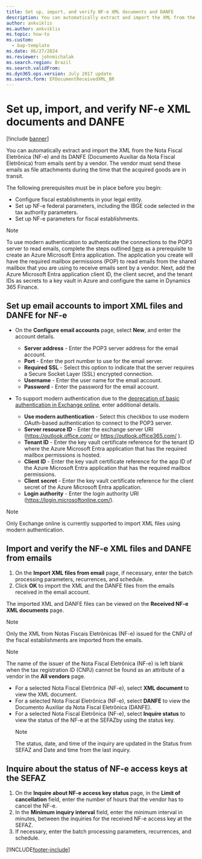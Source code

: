```yaml
---
title: Set up, import, and verify NF-e XML documents and DANFE
description: You can automatically extract and import the XML from the Nota Fiscal Eletrônica (NF-e) and its DANFE from emails sent by the vendor for your company.
author: ankviklis
ms.author: ankviklis
ms.topic: how-to
ms.custom: 
  - bap-template
ms.date: 06/27/2024
ms.reviewer: johnmichalak
ms.search.region: Brazil
ms.search.validFrom: 
ms.dyn365.ops.version: July 2017 update
ms.search.form: EFDocumentReceivedXML_BR  
---
```


# Set up, import, and verify NF-e XML documents and DANFE

[!include [banner](../../includes/banner.md)]

You can automatically extract and import the XML from the Nota Fiscal Eletrônica (NF-e) and its DANFE (Documento Auxiliar da Nota Fiscal Eletrônica) from emails sent by a vendor. The vendor must send these emails as file attachments during the time that the acquired goods are in transit.

The following prerequisites must be in place before you begin: 
 - Configure fiscal establishments in your legal entity. 
 - Set up NF-e federal parameters, including the IBGE code selected in the tax authority parameters.
 - Set up NF-e parameters for fiscal establishments.

> [!NOTE] 
> To use modern authentication to authenticate the connections to the POP3 server to read emails, complete the steps outlined [here](/exchange/client-developer/legacy-protocols/how-to-authenticate-an-imap-pop-smtp-application-by-using-oauth) as a prerequisite to create an Azure Microsoft Entra application. The application you create will have the required mailbox permissions (POP) to read emails from the shared mailbox that you are using to receive emails sent by a vendor.
> Next, add the Azure Microsoft Entra application client ID, the client secret, and the tenant IDs as secrets to a key vault in Azure and configure the same in Dynamics 365 Finance.

## Set up email accounts to import XML files and DANFE for NF-e
- On the **Configure email accounts** page, select **New**, and enter the account details.
   - **Server address** - Enter the POP3 server address for the email account.
   - **Port** - Enter the port number to use for the email server.
   - **Required SSL** - Select this option to indicate that the server requires a Secure Socket Layer (SSL) encrypted connection.
   - **Username** - Enter the user name for the email account.
   - **Password** - Enter the password for the email account.

- To support modern authentication due to the [deprecation of basic authentication in Exchange online](/exchange/clients-and-mobile-in-exchange-online/deprecation-of-basic-authentication-exchange-online), enter additional details.
   - **Use modern authentication** - Select this checkbox to use modern OAuth-based authentication to connect to the POP3 server.
   - **Server resource ID** - Enter the exchange server URI (https://outlook.office.com/ or https://outlook.office365.com/ ).
   - **Tenant ID** - Enter the key vault certificate reference for the tenant ID where the Azure Microsoft Entra application that has the required mailbox permissions is hosted.
   - **Client ID** - Enter the key vault certificate reference for the app ID of the Azure Microsoft Entra application that has the required mailbox permissions.
   - **Client secret** - Enter the key vault certificate reference for the client secret of the Azure Microsoft Entra application.
   - **Login authority** - Enter the login authority URI (https://login.microsoftonline.com/).

> [!NOTE] 
> Only Exchange online is currently supported to import XML files using modern authentication.


## Import and verify the NF-e XML files and DANFE from emails
1. On the **Import XML files from email** page, if necessary, enter the batch processing parameters, recurrences, and schedule.
2. Click **OK** to import the XML and the DANFE files from the emails received in the email account.

The imported XML and DANFE files can be viewed on the **Received NF-e XML documents** page.
> [!NOTE] 
> Only the XML from Notas Fiscais Eletrônicas (NF-e) issued for the CNPJ of the fiscal establishments are imported from the emails.

> [!NOTE] 
> The name of the issuer of the Nota Fiscal Eletrônica (NF-e) is left blank when the tax registration ID (CNPJ) cannot be found as an attribute of a vendor in the **All vendors** page.

- For a selected Nota Fiscal Eletrônica (NF-e), select **XML document** to view the XML document.
- For a selected Nota Fiscal Eletrônica (NF-e), select **DANFE** to view the Documento Auxiliar da Nota Fiscal Eletrônica (DANFE).
- For a selected Nota Fiscal Eletrônica (NF-e), select **Inquire status** to view the status of the NF-e at the SEFAZby using the status key.
  > [!NOTE] 
  > The status, date, and time of the inquiry are updated in the Status from SEFAZ and Date and time from the last inquiry.

## Inquire about the status of NF-e access keys at the SEFAZ
1. On the **Inquire about NF-e access key status** page, in the **Limit of cancellation** field, enter the number of hours that the vendor has to cancel the NF-e.
2. In the **Minimum inquiry interval** field, enter the minimum interval in minutes, between the inquiries for the received NF-e access key at the SEFAZ.
3. If necessary, enter the batch processing parameters, recurrences, and schedule.


[!INCLUDE[footer-include](../../../includes/footer-banner.md)]
